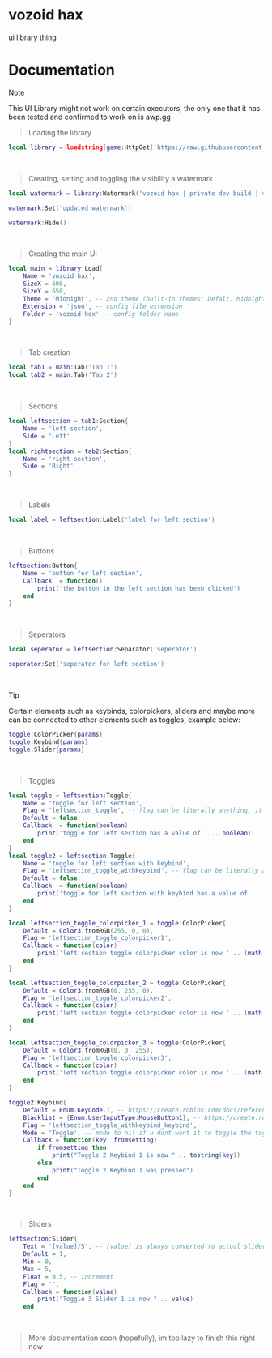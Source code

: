 # vozoid hax
ui library thing

# Documentation
> [!NOTE]
> This UI Library might not work on certain executors, the only one that it has been tested and confirmed to work on is awp.gg

> Loading the library
```lua
local library = loadstring(game:HttpGet('https://raw.githubusercontent.com/xataxell/vozoid-hax/refs/heads/main/source.lua'))()
```
‭
> Creating, setting and toggling the visibility a watermark
```lua
local watermark = library:Watermark('vozoid hax | private dev build | v1.0.0 | 240 fps | 15 ms')
```
```lua
watermark:Set('updated watermark')
```
```lua
watermark:Hide()
```
‭
> Creating the main UI
```lua
local main = library:Load{
    Name = 'vozoid hax',
    SizeX = 600,
    SizeY = 650,
    Theme = 'Midnight', -- 2nd theme (built-in themes: Defalt, Midnight, Gamesense)
    Extension = 'json', -- config file extension
    Folder = 'vozoid hax' -- config folder name
}
```
‭
> Tab creation
```lua
local tab1 = main:Tab('Tab 1')
local tab2 = main:Tab('Tab 2')
```
‭
> Sections
```lua
local leftsection = tab1:Section{
    Name = 'left section',
    Side = 'Left'
}
local rightsection = tab2:Section{
    Name = 'right section',
    Side = 'Right'
}
```
‭
> Labels
```lua
local label = leftsection:Label('label for left section')
```
‭‭
> Buttons
```lua
leftsection:Button{
    Name = 'button for left section',
    Callback  = function()
        print('the button in the left section has been clicked')
    end
}
```
‭
> Seperators
```lua
local seperator = leftsection:Separator('seperator')
```
```lua
seperator:Set('seperator for left section')
```
‭
> [!TIP]
> Certain elements such as keybinds, colorpickers, sliders and maybe more can be connected to other elements such as toggles, example below:
```lua
toggle:ColorPicker{params}
toggle:Keybind{params}
toggle:Slider{params}
```
‭
> Toggles
```lua
local toggle = leftsection:Toggle{
    Name = 'toggle for left section',
    Flag = 'leftsection_toggle', -- flag can be literally anything, it just has to be a string
    Default = false,
    Callback  = function(boolean)
        print('toggle for left section has a value of ' .. boolean)
    end
}
local toggle2 = leftsection:Toggle{
    Name = 'toggle for left section with keybind',
    Flag = 'leftsection_toggle_withkeybind', -- flag can be literally anything, it just has to be a string
    Default = false,
    Callback  = function(boolean)
        print('toggle for left section with keybind has a value of ' .. boolean)
    end
}
```
```lua
local leftsection_toggle_colorpicker_1 = toggle:ColorPicker{
    Default = Color3.fromRGB(255, 0, 0), 
    Flag = 'leftsection_toggle_colorpicker1', 
    Callback = function(color)
        print('left section toggle colorpicker color is now ' .. (math.round(color.R * 255)) .. math.round(color.G * 255) .. math.round(color.B * 255) .. (math.round(color.A * 100) / 100)) -- color units changed from max 0-1 to max 0-255 and then rounded the alpha (transparency) to the alpha times 100 and then divided so its a smooth number with a max of 2 decimal places
    end
}
```
```lua
local leftsection_toggle_colorpicker_2 = toggle:ColorPicker{
    Default = Color3.fromRGB(0, 255, 0), 
    Flag = 'leftsection_toggle_colorpicker2', 
    Callback = function(color)
        print('left section toggle colorpicker color is now ' .. (math.round(color.R * 255)) .. math.round(color.G * 255) .. math.round(color.B * 255) .. (math.round(color.A * 100) / 100)) -- color units changed from max 0-1 to max 0-255 and then rounded the alpha (transparency) to the alpha times 100 and then divided so its a smooth number with a max of 2 decimal places
    end
}
```
```lua
local leftsection_toggle_colorpicker_3 = toggle:ColorPicker{
    Default = Color3.fromRGB(0, 0, 255), 
    Flag = 'leftsection_toggle_colorpicker3', 
    Callback = function(color)
        print('left section toggle colorpicker color is now ' .. (math.round(color.R * 255)) .. math.round(color.G * 255) .. math.round(color.B * 255) .. (math.round(color.A * 100) / 100)) -- color units changed from max 0-1 to max 0-255 and then rounded the alpha (transparency) to the alpha times 100 and then divided so its a smooth number with a max of 2 decimal places
    end
}
```
```lua
toggle2:Keybind{
    Default = Enum.KeyCode.T, -- https://create.roblox.com/docs/reference/engine/enums/KeyCode | https://create.roblox.com/docs/reference/engine/enums/UserInputType
    Blacklist = {Enum.UserInputType.MouseButton1}, -- https://create.roblox.com/docs/reference/engine/enums/KeyCode | https://create.roblox.com/docs/reference/engine/enums/UserInputType
    Flag = 'leftsection_toggle_withkeybind_keybind',
    Mode = 'Toggle', -- mode to nil if u dont want it to toggle the toggle
    Callback = function(key, fromsetting)
        if fromsetting then
            print("Toggle 2 Keybind 1 is now " .. tostring(key))
        else
            print("Toggle 2 Keybind 1 was pressed")
        end
    end
}
```
‭
> Sliders
```lua
leftsection:Slider{
    Text = '[value]/5', -- [value] is always converted to actual slider value (example: 1/5, 6/10, etc.)
    Default = 1,
    Min = 0,
    Max = 5,
    Float = 0.5, -- increment
    Flag = '',
    Callback = function(value)
        print("Toggle 3 Slider 1 is now " .. value)
    end
```
‭
> More documentation soon (hopefully), im too lazy to finish this right now
